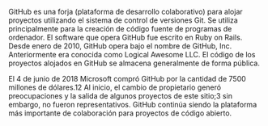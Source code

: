 GitHub es una forja (plataforma de desarrollo colaborativo) para alojar proyectos utilizando el sistema de control de versiones Git. Se utiliza principalmente para la creación de código fuente de programas de ordenador. El software que opera GitHub fue escrito en Ruby on Rails. Desde enero de 2010, GitHub opera bajo el nombre de GitHub, Inc. Anteriormente era conocida como Logical Awesome LLC. El código de los proyectos alojados en GitHub se almacena generalmente de forma pública.

El 4 de junio de 2018 Microsoft compró GitHub por la cantidad de 7500 millones de dólares.1​2​ Al inicio, el cambio de propietario generó preocupaciones y la salida de algunos proyectos de este sitio;3​ sin embargo, no fueron representativos. GitHub continúa siendo la plataforma más importante de colaboración para proyectos de código abierto.
